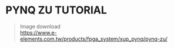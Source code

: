 # PYNQ ZU TUTORIAL
>Image download  
>https://www.e-elements.com.tw/products/fpga_system/xup_pynq/pynq-zu/  
